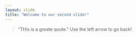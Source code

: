 ```yaml
---
layout: slide
title: "Welcome to our second slide!"
---
```

> "THis is a greate qoute."
Use the left arrow to go back!
